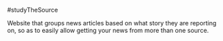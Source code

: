 #studyTheSource

Website that groups news articles based on what story they are reporting on, so as to easily allow getting your news from more than one source.
